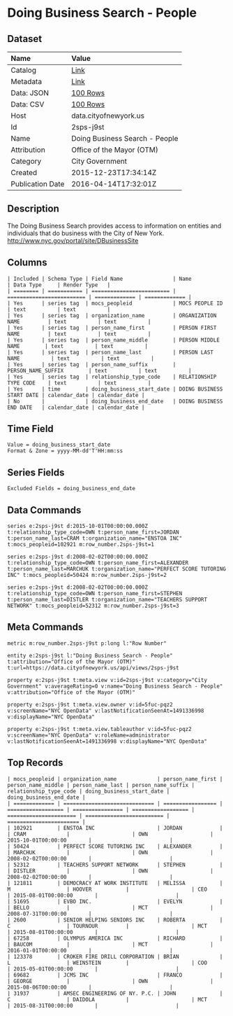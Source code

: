# Doing Business Search - People

## Dataset

| Name | Value |
| :--- | :---- |
| Catalog | [Link](https://catalog.data.gov/dataset/doing-business-search-people) |
| Metadata | [Link](https://data.cityofnewyork.us/api/views/2sps-j9st) |
| Data: JSON | [100 Rows](https://data.cityofnewyork.us/api/views/2sps-j9st/rows.json?max_rows=100) |
| Data: CSV | [100 Rows](https://data.cityofnewyork.us/api/views/2sps-j9st/rows.csv?max_rows=100) |
| Host | data.cityofnewyork.us |
| Id | 2sps-j9st |
| Name | Doing Business Search - People |
| Attribution | Office of the Mayor (OTM) |
| Category | City Government |
| Created | 2015-12-23T17:34:14Z |
| Publication Date | 2016-04-14T17:32:01Z |

## Description

The Doing Business Search provides access to information on entities and individuals that do business with the City of New York. http://www.nyc.gov/portal/site/DBusinessSite

## Columns

```ls
| Included | Schema Type | Field Name                | Name                      | Data Type     | Render Type   |
| ======== | =========== | ========================= | ========================= | ============= | ============= |
| Yes      | series tag  | mocs_peopleid             | MOCS PEOPLE ID            | text          | text          |
| Yes      | series tag  | organization_name         | ORGANIZATION NAME         | text          | text          |
| Yes      | series tag  | person_name_first         | PERSON FIRST NAME         | text          | text          |
| Yes      | series tag  | person_name_middle        | PERSON MIDDLE NAME        | text          | text          |
| Yes      | series tag  | person_name_last          | PERSON LAST NAME          | text          | text          |
| Yes      | series tag  | person_name_suffix        | PERSON_NAME_SUFFIX        | text          | text          |
| Yes      | series tag  | relationship_type_code    | RELATIONSHIP TYPE CODE    | text          | text          |
| Yes      | time        | doing_business_start_date | DOING BUSINESS START DATE | calendar_date | calendar_date |
| No       |             | doing_business_end_date   | DOING BUSINESS END DATE   | calendar_date | calendar_date |
```

## Time Field

```ls
Value = doing_business_start_date
Format & Zone = yyyy-MM-dd'T'HH:mm:ss
```

## Series Fields

```ls
Excluded Fields = doing_business_end_date
```

## Data Commands

```ls
series e:2sps-j9st d:2015-10-01T00:00:00.000Z t:relationship_type_code=OWN t:person_name_first=JORDAN t:person_name_last=CRAM t:organization_name="ENSTOA INC" t:mocs_peopleid=102921 m:row_number.2sps-j9st=1

series e:2sps-j9st d:2008-02-02T00:00:00.000Z t:relationship_type_code=OWN t:person_name_first=ALEXANDER t:person_name_last=MARCHUK t:organization_name="PERFECT SCORE TUTORING INC" t:mocs_peopleid=50424 m:row_number.2sps-j9st=2

series e:2sps-j9st d:2008-02-02T00:00:00.000Z t:relationship_type_code=OWN t:person_name_first=STEPHEN t:person_name_last=DISTLER t:organization_name="TEACHERS SUPPORT NETWORK" t:mocs_peopleid=52312 m:row_number.2sps-j9st=3
```

## Meta Commands

```ls
metric m:row_number.2sps-j9st p:long l:"Row Number"

entity e:2sps-j9st l:"Doing Business Search - People" t:attribution="Office of the Mayor (OTM)" t:url=https://data.cityofnewyork.us/api/views/2sps-j9st

property e:2sps-j9st t:meta.view v:id=2sps-j9st v:category="City Government" v:averageRating=0 v:name="Doing Business Search - People" v:attribution="Office of the Mayor (OTM)"

property e:2sps-j9st t:meta.view.owner v:id=5fuc-pqz2 v:screenName="NYC OpenData" v:lastNotificationSeenAt=1491336998 v:displayName="NYC OpenData"

property e:2sps-j9st t:meta.view.tableauthor v:id=5fuc-pqz2 v:screenName="NYC OpenData" v:roleName=administrator v:lastNotificationSeenAt=1491336998 v:displayName="NYC OpenData"
```

## Top Records

```ls
| mocs_peopleid | organization_name             | person_name_first | person_name_middle | person_name_last | person_name_suffix | relationship_type_code | doing_business_start_date | doing_business_end_date | 
| ============= | ============================= | ================= | ================== | ================ | ================== | ====================== | ========================= | ======================= | 
| 102921        | ENSTOA INC                    | JORDAN            |                    | CRAM             |                    | OWN                    | 2015-10-01T00:00:00       |                         | 
| 50424         | PERFECT SCORE TUTORING INC    | ALEXANDER         |                    | MARCHUK          |                    | OWN                    | 2008-02-02T00:00:00       |                         | 
| 52312         | TEACHERS SUPPORT NETWORK      | STEPHEN           |                    | DISTLER          |                    | OWN                    | 2008-02-02T00:00:00       |                         | 
| 121811        | DEMOCRACY AT WORK INSTITUTE   | MELISSA           | M                  | HOOVER           |                    | CEO                    | 2015-08-01T00:00:00       |                         | 
| 51695         | EVBO INC.                     | EVELYN            |                    | BELLO            |                    | MCT                    | 2008-07-31T00:00:00       |                         | 
| 2600          | SENIOR HELPING SENIORS INC    | ROBERTA           | C                  | TOURNOUR         |                    | MCT                    | 2015-08-01T00:00:00       |                         | 
| 67258         | OLYMPUS AMERICA INC           | RICHARD           |                    | BAUCOM           |                    | MCT                    | 2016-01-01T00:00:00       |                         | 
| 123378        | CROKER FIRE DRILL CORPORATION | BRIAN             | L                  | WEINSTEIN        |                    | COO                    | 2015-05-01T00:00:00       |                         | 
| 69682         | JCMS INC                      | FRANCO            |                    | GEORGE           |                    | OWN                    | 2015-08-06T00:00:00       |                         | 
| 31937         | AMSEC ENGINEERING OF NY. P.C. | JOHN              | C                  | DAIDOLA          |                    | MCT                    | 2015-08-31T00:00:00       |                         | 
```
